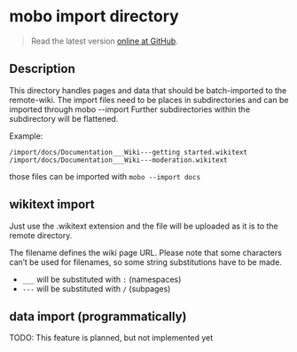 # mobo import directory
> Read the latest version [online at GitHub](https://github.com/Fannon/mobo/blob/master/examples/init/import/README.md).

## Description
This directory handles pages and data that should be batch-imported to the remote-wiki.
The import files need to be places in subdirectories and can be imported through mobo --import <subdirectory>
Further subdirectories within the subdirectory will be flattened.

Example:
```
/import/docs/Documentation___Wiki---getting started.wikitext
/import/docs/Documentation___Wiki---moderation.wikitext
```

those files can be imported with `mobo --import docs`

## wikitext import
Just use the .wikitext extension and the file will be uploaded as it is to the remote directory.

The filename defines the wiki page URL. 
Please note that some characters can’t be used for filenames, so some string substitutions have to be made. 
* `___` will be substituted with `:` (namespaces)
* `---` will be substituted with `/` (subpages)

## data import (programmatically)
TODO: This feature is planned, but not implemented yet